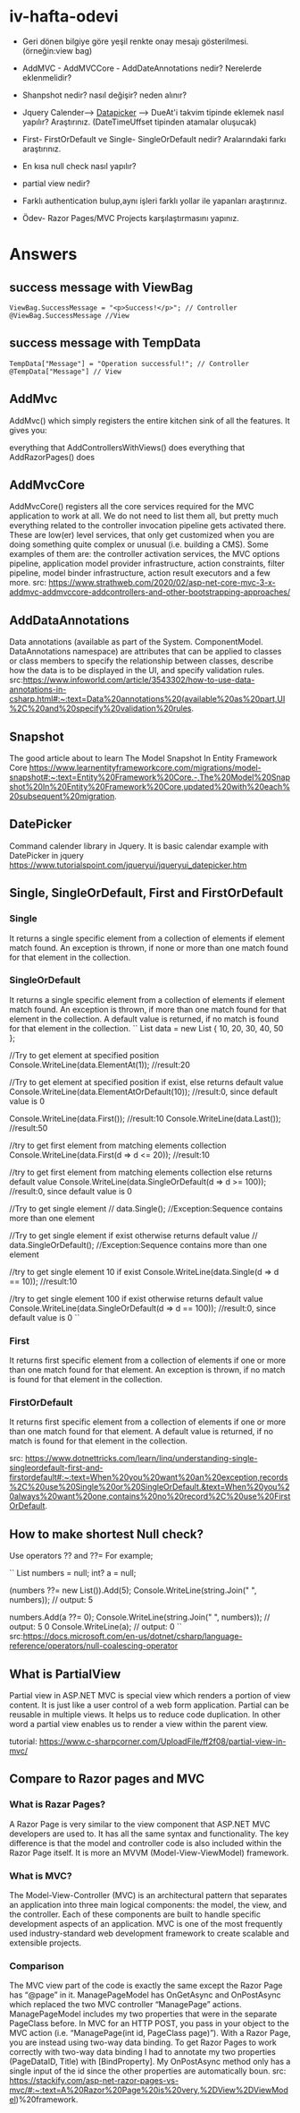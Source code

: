 # iv-hafta-odevi
*  Geri dönen bilgiye göre yeşil renkte onay mesajı gösterilmesi. (örneğin:view bag)

*  AddMVC - AddMVCCore - AddDateAnnotations nedir? Nerelerde eklenmelidir?

 * Shanpshot nedir? nasıl değişir? neden alınır?

*  Jquery Calender--> [Datapicker](https://jqueryui.com/datepicker/) --> DueAt'i takvim tipinde eklemek nasıl yapılır? Araştırınız. (DateTimeUffset tipinden atamalar oluşucak)

*  First- FirstOrDefault ve Single- SingleOrDefault nedir? Aralarındaki farkı araştırınız.

*  En kısa null check nasıl yapılır?

* partial view nedir?

* Farklı authentication bulup,aynı işleri farklı yollar ile yapanları araştırınız.

* Ödev- Razor Pages/MVC Projects karşılaştırmasını yapınız.


# Answers

## success message with ViewBag
``
ViewBag.SuccessMessage = "<p>Success!</p>"; // Controller
@ViewBag.SuccessMessage //View
``
## success message with TempData
``
TempData["Message"] = "Operation successful!"; // Controller
@TempData["Message"] // View
``
## AddMvc
AddMvc() which simply registers the entire kitchen sink of all the features. It gives you:

everything that AddControllersWithViews() does
everything that AddRazorPages() does

## AddMvcCore
AddMvcCore() registers all the core services required for the MVC application to work at all. We do not need to list them all, but pretty much everything related to the controller invocation pipeline gets activated there. These are low(er) level services, that only get customized when you are doing something quite complex or unusual (i.e. building a CMS). Some examples of them are: the controller activation services, the MVC options pipeline, application model provider infrastructure, action constraints, filter pipeline, model binder infrastructure, action result executors and a few more.
src: https://www.strathweb.com/2020/02/asp-net-core-mvc-3-x-addmvc-addmvccore-addcontrollers-and-other-bootstrapping-approaches/
## AddDataAnnotations
Data annotations (available as part of the System. ComponentModel. DataAnnotations namespace) are attributes that can be applied to classes or class members to specify the relationship between classes, describe how the data is to be displayed in the UI, and specify validation rules. 
src:https://www.infoworld.com/article/3543302/how-to-use-data-annotations-in-csharp.html#:~:text=Data%20annotations%20(available%20as%20part,UI%2C%20and%20specify%20validation%20rules.

## Snapshot 
The good article about to learn The Model Snapshot In Entity Framework Core
https://www.learnentityframeworkcore.com/migrations/model-snapshot#:~:text=Entity%20Framework%20Core.-,The%20Model%20Snapshot%20In%20Entity%20Framework%20Core,updated%20with%20each%20subsequent%20migration.

## DatePicker
Command calender library in Jquery. It is basic calendar example with DatePicker in jquery
https://www.tutorialspoint.com/jqueryui/jqueryui_datepicker.htm

## Single, SingleOrDefault, First and FirstOrDefault

### Single
It returns a single specific element from a collection of elements if element match found. An exception is thrown, if none or more than one match found for that element in the collection.

### SingleOrDefault
It returns a single specific element from a collection of elements if element match found. An exception is thrown, if more than one match found for that element in the collection. A default value is returned, if no match is found for that element in the collection.
``
List<int> data = new List<int> { 10, 20, 30, 40, 50 };

//Try to get element at specified position
Console.WriteLine(data.ElementAt(1)); //result:20 

//Try to get element at specified position if exist, else returns default value
Console.WriteLine(data.ElementAtOrDefault(10)); //result:0, since default value is 0 

Console.WriteLine(data.First()); //result:10 
Console.WriteLine(data.Last()); //result:50

//try to get first element from matching elements collection
Console.WriteLine(data.First(d => d <= 20)); //result:10 

//try to get first element from matching elements collection else returns default value
Console.WriteLine(data.SingleOrDefault(d => d >= 100)); //result:0, since default value is 0 

//Try to get single element 
// data.Single(); //Exception:Sequence contains more than one element 

//Try to get single element if exist otherwise returns default value
// data.SingleOrDefault(); //Exception:Sequence contains more than one element 

//try to get single element 10 if exist
Console.WriteLine(data.Single(d => d == 10)); //result:10 

//try to get single element 100 if exist otherwise returns default value
Console.WriteLine(data.SingleOrDefault(d => d == 100)); //result:0, since default value is 0
``
### First
It returns first specific element from a collection of elements if one or more than one match found for that element. An exception is thrown, if no match is found for that element in the collection.

### FirstOrDefault
It returns first specific element from a collection of elements if one or more than one match found for that element. A default value is returned, if no match is found for that element in the collection.

src: https://www.dotnettricks.com/learn/linq/understanding-single-singleordefault-first-and-firstordefault#:~:text=When%20you%20want%20an%20exception,records%2C%20use%20Single%20or%20SingleOrDefault.&text=When%20you%20always%20want%20one,contains%20no%20record%2C%20use%20FirstOrDefault.

## How to make shortest Null check?
Use operators ?? and ??= For example;

``
List<int> numbers = null;
int? a = null;

(numbers ??= new List<int>()).Add(5);
Console.WriteLine(string.Join(" ", numbers));  // output: 5

numbers.Add(a ??= 0);
Console.WriteLine(string.Join(" ", numbers));  // output: 5 0
Console.WriteLine(a);  // output: 0
``
src:https://docs.microsoft.com/en-us/dotnet/csharp/language-reference/operators/null-coalescing-operator

## What is PartialView
Partial view in ASP.NET MVC is special view which renders a portion of view content. It is just like a user control of a web form application. Partial can be reusable in multiple views. It helps us to reduce code duplication. In other word a partial view enables us to render a view within the parent view.

tutorial: https://www.c-sharpcorner.com/UploadFile/ff2f08/partial-view-in-mvc/

## Compare to Razor pages and MVC
### What is Razar Pages? 
A Razor Page is very similar to the view component that ASP.NET MVC developers are used to. It has all the same syntax and functionality.
The key difference is that the model and controller code is also included within the Razor Page itself. It is more an MVVM (Model-View-ViewModel) framework. 
### What is MVC?
The Model-View-Controller (MVC) is an architectural pattern that separates an application into three main logical components: the model, the view, and the controller. Each of these components are built to handle specific development aspects of an application. MVC is one of the most frequently used industry-standard web development framework to create scalable and extensible projects.
### Comparison
The MVC view part of the code is exactly the same except the Razor Page has “@page” in it.
ManagePageModel has OnGetAsync and OnPostAsync which replaced the two MVC controller “ManagePage” actions.
ManagePageModel includes my two properties that were in the separate PageClass before.
In MVC for an HTTP POST, you pass in your object to the MVC action (i.e. “ManagePage(int id, PageClass page)”). With a Razor Page, you are instead using two-way data binding. To get Razor Pages to work correctly with two-way data binding I had to annotate my two properties (PageDataID, Title) with [BindProperty]. My OnPostAsync method only has a single input of the id since the other properties are automatically boun.
src: https://stackify.com/asp-net-razor-pages-vs-mvc/#:~:text=A%20Razor%20Page%20is%20very,%2DView%2DViewModel)%20framework.
